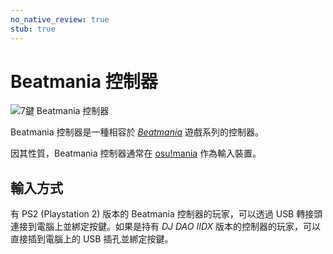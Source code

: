 ```yaml
---
no_native_review: true
stub: true
---
```


# Beatmania 控制器

![](img/beatmania-controller.jpg "7鍵 Beatmania 控制器")

Beatmania 控制器是一種相容於 *[Beatmania](https://zh.wikipedia.org/wiki/Beatmania "維基百科")* 遊戲系列的控制器。

因其性質，Beatmania 控制器通常在 [osu!mania](/wiki/Game_mode/osu!mania) 作為輸入裝置。

## 輸入方式

有 PS2 (Playstation 2) 版本的 Beatmania 控制器的玩家，可以透過 USB 轉接頭連接到電腦上並綁定按鍵。如果是持有 *DJ DAO IIDX* 版本的控制器的玩家，可以直接插到電腦上的 USB 插孔並綁定按鍵。
